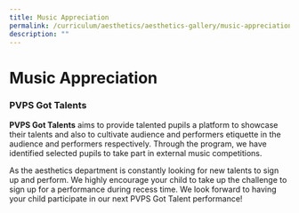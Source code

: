 ```yaml
---
title: Music Appreciation
permalink: /curriculum/aesthetics/aesthetics-gallery/music-appreciation/
description: ""
---
```

# **Music Appreciation**

### PVPS Got Talents

**PVPS Got Talents** aims to provide talented pupils a platform to showcase their talents and also to cultivate audience and performers etiquette in the audience and performers respectively. Through the program, we have identified selected pupils to take part in external music competitions.

As the aesthetics department is constantly looking for new talents to sign up and perform. We highly encourage your child to take up the challenge to sign up for a performance during recess time. We look forward to having your child participate in our next PVPS Got Talent performance!